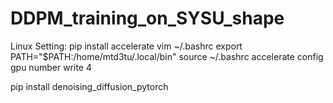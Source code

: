 # DDPM_training_on_SYSU_shape

Linux Setting:
pip install accelerate
vim ~/.bashrc
export PATH="$PATH:/home/mtd3tu/.local/bin"
source ~/.bashrc
accelerate config
gpu number write 4

pip install denoising_diffusion_pytorch
